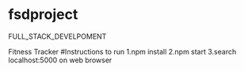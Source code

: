 # fsdproject
FULL_STACK_DEVELPOMENT

Fitness Tracker #Instructions to run 1.npm install 2.npm start 3.search localhost:5000 on web browser
